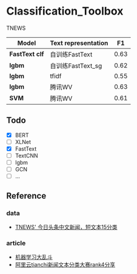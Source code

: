 # Classification_Toolbox

TNEWS

| Model             | Text representation   |    F1    |
| ----------------  | -------               |--------- |
| **FastText clf**  | 自训练FastText         |   0.63   | 
| **lgbm**          | 自训练FastText_sg      |   0.62   |
| **lgbm**          | tfidf                 |   0.55   |
| **lgbm**          | 腾讯WV                 |   0.63   |
| **SVM**           | 腾讯WV                 |   0.61   |

## Todo
- [x] BERT
- [ ] XLNet
- [x] FastText
- [ ] TextCNN
- [ ] lgbm
- [ ] GCN
- [ ] ...

## Reference
### data
* [TNEWS' 今日头条中文新闻，短文本15分类](https://github.com/CLUEbenchmark/CLUE)

### article
* [机器学习大乱斗](https://github.com/wavewangyue/text-classification)
* [阿里云tianchi新闻文本分类大赛rank4分享](https://mp.weixin.qq.com/s/ceT0Cu2KF7yQVSsXDYezXQ)